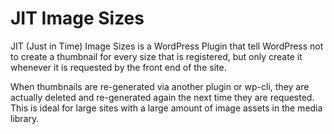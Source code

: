 # JIT Image Sizes

JIT (Just in Time) Image Sizes is a WordPress Plugin that tell WordPress not to create a thumbnail for every size that is registered, but only create it whenever it is requested by the front end of the site.

When thumbnails are re-generated via another plugin or wp-cli, they are actually deleted and re-generated again the next time they are requested.  This is ideal for large sites with a large amount of image assets in the media library.  